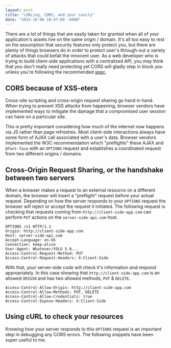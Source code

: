 ```yaml
---
layout: post
title: "cURLing, CORS, and your sanity"
date: "2015-10-08 10:47:00 -0400"
---
```


There are a lot of things that are easily taken for granted when all of
your application's assets live on the same origin / domain. It's all too
easy to rest on the assumption that security features only protect you, but
there are plenty of things browsers do in order to protect user's through-out
a variety of attacks that could befall the innocent user. As a web developer who
is trying to build client-side applications with a centralized API, you may think
that you don't really need protecting yet CORS will gladly step in block you
unless you're following the recommended [spec](http://www.w3.org/TR/cors/).

## CORS because of XSS-etera

Cross-site scripting and cross-origin request sharing go hand in hand. When trying
to prevent XSS attacks from happening, browser vendors have implemented ways to
mitigate the damage that a compromised user session can have on a particular site.

This is pretty important considering how much of the internet now happens via JS
rather than page refreshes. Most client-side interactions always have some form
of AJAX call associated with a user's data. Browser vendors implemented the W3C
recommendation which "preflights" these AJAX and `@font-face` with an `OPTIONS`
request and establishes a coordinated request from two different origins / domains.

## Cross-Origin Request Sharing, or the handshake between two servers

When a browser makes a request to an external resource on a different domain, the
browser will insert a "preflight" request before your actual request. Depending on
how the server responds to your `OPTIONS` request the browser will reject or
accept the request it initiated. The following request is checking that requests
coming from `http://client-side-app.com` can perform `PUT` actions on the
`server-side-api.com` host.

    OPTIONS /v1 HTTP/1.1
    Origin: http://client-side-app.com
    Host: server-side-api.com
    Accept-Language: en-US
    Connection: keep-alive
    User-Agent: Whatever/YOLO 5.0...
    Access-Control-Request-Method: PUT
    Access-Control-Request-Headers: X-Client-Side

With that, your server-side code will check it's information and respond
appropriately. In this case showing that `http://client-side-app.com` is an
allowed `ORIGIN` and has two allowed methods, `PUT` & `DELETE`.

    Access-Control-Allow-Origin: http://client-side-app.com
    Access-Control-Allow-Methods: PUT, DELETE
    Access-Control-Allow-Credentials: true
    Access-Control-Expose-Headers: X-Client-Side

## Using cURL to check your resources

Knowing how your server responds to this `OPTIONS` request is an important step
in debugging any CORS errors. The following snippets have been super useful to
me.
